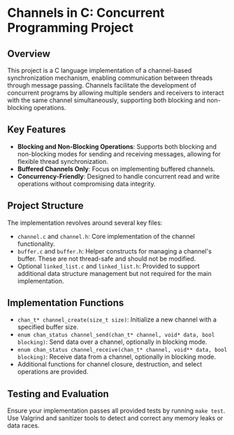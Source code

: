 # Channels in C: Concurrent Programming Project

## Overview

This project is a C language implementation of a channel-based synchronization mechanism, enabling communication between threads through message passing. Channels facilitate the development of concurrent programs by allowing multiple senders and receivers to interact with the same channel simultaneously, supporting both blocking and non-blocking operations.

## Key Features

- **Blocking and Non-Blocking Operations**: Supports both blocking and non-blocking modes for sending and receiving messages, allowing for flexible thread synchronization.
- **Buffered Channels Only**: Focus on implementing buffered channels.
- **Concurrency-Friendly**: Designed to handle concurrent read and write operations without compromising data integrity.

## Project Structure

The implementation revolves around several key files:

- `channel.c` and `channel.h`: Core implementation of the channel functionality.
- `buffer.c` and `buffer.h`: Helper constructs for managing a channel's buffer. These are not thread-safe and should not be modified.
- Optional `linked_list.c` and `linked_list.h`: Provided to support additional data structure management but not required for the main implementation.

## Implementation Functions

- `chan_t* channel_create(size_t size)`: Initialize a new channel with a specified buffer size.
- `enum chan_status channel_send(chan_t* channel, void* data, bool blocking)`: Send data over a channel, optionally in blocking mode.
- `enum chan_status channel_receive(chan_t* channel, void** data, bool blocking)`: Receive data from a channel, optionally in blocking mode.
- Additional functions for channel closure, destruction, and select operations are provided.

## Testing and Evaluation

Ensure your implementation passes all provided tests by running `make test`. Use Valgrind and sanitizer tools to detect and correct any memory leaks or data races.


